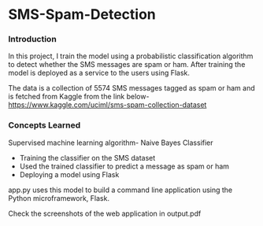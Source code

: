 # SMS-Spam-Detection

### Introduction

In this project, I train the model using a probabilistic classification algorithm to detect whether the SMS messages are spam or ham. After training the model is deployed as a service to the users using Flask.

The data is a collection of 5574 SMS messages tagged as spam or ham and is fetched from Kaggle from the link below-
https://www.kaggle.com/uciml/sms-spam-collection-dataset

### Concepts Learned
Supervised machine learning algorithm- Naive Bayes Classifier 
* Training the classifier on the SMS dataset
* Used the trained classifier to predict a message as spam or ham
* Deploying a model using Flask

app.py uses this model to build a command line application using the Python microframework, Flask. 

Check the screenshots of the web application in output.pdf

